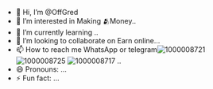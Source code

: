 - 👋 Hi, I’m @OffGred
- 👀 I’m interested in Making 🫂Money..
- 🌱 I’m currently learning ..
- 💞️ I’m looking to collaborate on Earn online...
- 📫 How to reach me WhatsApp or telegram![1000008721](https://github.com/user-attachments/assets/df65ccdb-fa72-4c5b-a15b-496b7672dc55)
![1000008725](https://github.com/user-attachments/assets/40af13d4-e940-4f7d-abb6-42086fc26671)
![1000008717](https://github.com/user-attachments/assets/b0a11150-34dc-481f-8f45-ea933bd43687)
..
- 😄 Pronouns: ...
- ⚡ Fun fact: ...

<!---
OffGred/OffGred is a ✨ special ✨ repository because its `README.md` (this file) appears on your GitHub profile.
You can click the Preview link to take a look at your changes.
--->
